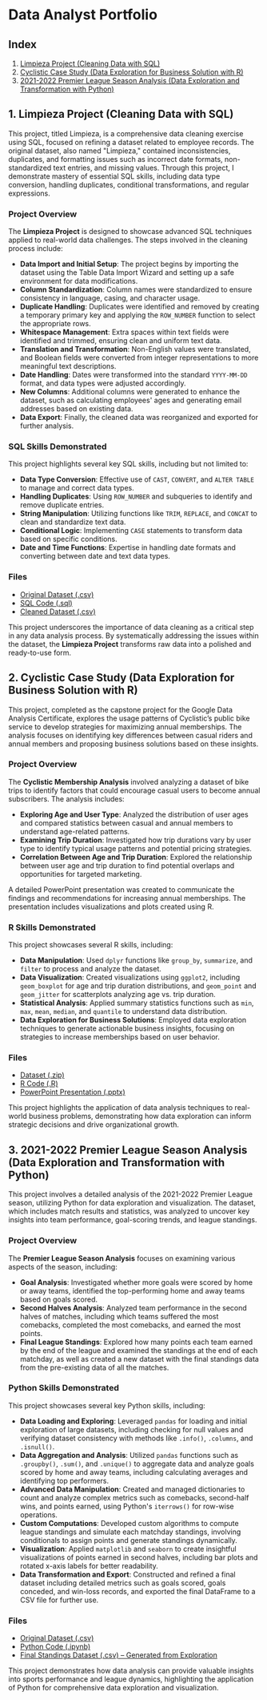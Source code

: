 # Data Analyst Portfolio

## Index

1. [Limpieza Project (Cleaning Data with SQL)](#1-limpieza-project-cleaning-data-with-sql)
2. [Cyclistic Case Study (Data Exploration for Business Solution with R)](#2-cyclistic-case-study-data-exploration-for-business-solution-with-r)
3. [2021-2022 Premier League Season Analysis (Data Exploration and Transformation with Python)](#3-2021-2022-premier-league-season-analysis-data-exploration-and-transformation-with-python)
   
## 1. Limpieza Project (Cleaning Data with SQL)

This project, titled Limpieza, is a comprehensive data cleaning exercise using SQL, focused on refining a dataset related to employee records. The original dataset, also named "Limpieza," contained inconsistencies, duplicates, and formatting issues such as incorrect date formats, non-standardized text entries, and missing values. Through this project, I demonstrate mastery of essential SQL skills, including data type conversion, handling duplicates, conditional transformations, and regular expressions.

### Project Overview

The **Limpieza Project** is designed to showcase advanced SQL techniques applied to real-world data challenges. The steps involved in the cleaning process include:

- **Data Import and Initial Setup**: The project begins by importing the dataset using the Table Data Import Wizard and setting up a safe environment for data modifications.
- **Column Standardization**: Column names were standardized to ensure consistency in language, casing, and character usage.
- **Duplicate Handling**: Duplicates were identified and removed by creating a temporary primary key and applying the `ROW_NUMBER` function to select the appropriate rows.
- **Whitespace Management**: Extra spaces within text fields were identified and trimmed, ensuring clean and uniform text data.
- **Translation and Transformation**: Non-English values were translated, and Boolean fields were converted from integer representations to more meaningful text descriptions.
- **Date Handling**: Dates were transformed into the standard `YYYY-MM-DD` format, and data types were adjusted accordingly.
- **New Columns**: Additional columns were generated to enhance the dataset, such as calculating employees' ages and generating email addresses based on existing data.
- **Data Export**: Finally, the cleaned data was reorganized and exported for further analysis.

### SQL Skills Demonstrated

This project highlights several key SQL skills, including but not limited to:

- **Data Type Conversion**: Effective use of `CAST`, `CONVERT`, and `ALTER TABLE` to manage and correct data types.
- **Handling Duplicates**: Using `ROW_NUMBER` and subqueries to identify and remove duplicate entries.
- **String Manipulation**: Utilizing functions like `TRIM`, `REPLACE`, and `CONCAT` to clean and standardize text data.
- **Conditional Logic**: Implementing `CASE` statements to transform data based on specific conditions.
- **Date and Time Functions**: Expertise in handling date formats and converting between date and text data types.

### Files

- [Original Dataset (.csv)](https://github.com/CarlosdlRosa/PortfolioFiles/blob/main/Limpieza.csv)
- [SQL Code (.sql)](https://github.com/CarlosdlRosa/PortfolioFiles/blob/main/limpieza.sql)
- [Cleaned Dataset (.csv)](https://github.com/CarlosdlRosa/PortfolioFiles/blob/main/new_limpieza.csv)

This project underscores the importance of data cleaning as a critical step in any data analysis process. By systematically addressing the issues within the dataset, the **Limpieza Project** transforms raw data into a polished and ready-to-use form.

## 2. Cyclistic Case Study (Data Exploration for Business Solution with R)

This project, completed as the capstone project for the Google Data Analysis Certificate, explores the usage patterns of Cyclistic’s public bike service to develop strategies for maximizing annual memberships. The analysis focuses on identifying key differences between casual riders and annual members and proposing business solutions based on these insights.

### Project Overview

The **Cyclistic Membership Analysis** involved analyzing a dataset of bike trips to identify factors that could encourage casual users to become annual subscribers. The analysis includes:

- **Exploring Age and User Type**: Analyzed the distribution of user ages and compared statistics between casual and annual members to understand age-related patterns.
- **Examining Trip Duration**: Investigated how trip durations vary by user type to identify typical usage patterns and potential pricing strategies.
- **Correlation Between Age and Trip Duration**: Explored the relationship between user age and trip duration to find potential overlaps and opportunities for targeted marketing.

A detailed PowerPoint presentation was created to communicate the findings and recommendations for increasing annual memberships. The presentation includes visualizations and plots created using R.

### R Skills Demonstrated

This project showcases several R skills, including:

- **Data Manipulation**: Used `dplyr` functions like `group_by`, `summarize`, and `filter` to process and analyze the dataset.
- **Data Visualization**: Created visualizations using `ggplot2`, including `geom_boxplot` for age and trip duration distributions, and `geom_point` and `geom_jitter` for scatterplots analyzing age vs. trip duration.
- **Statistical Analysis**: Applied summary statistics functions such as `min`, `max`, `mean`, `median`, and `quantile` to understand data distribution.
- **Data Exploration for Business Solutions**: Employed data exploration techniques to generate actionable business insights, focusing on strategies to increase memberships based on user behavior.

### Files

- [Dataset (.zip)](https://github.com/CarlosdlRosa/PortfolioFiles/blob/main/Cyclistic_Trips_2019_Q1.zip)
- [R Code (.R)](https://github.com/CarlosdlRosa/PortfolioFiles/blob/main/Cyclistic_Trips_data_exploration.R)
- [PowerPoint Presentation (.pptx)](https://github.com/CarlosdlRosa/PortfolioFiles/blob/main/Cyclistic%20case%20study%20presentation.pptx)

This project highlights the application of data analysis techniques to real-world business problems, demonstrating how data exploration can inform strategic decisions and drive organizational growth.

## 3. 2021-2022 Premier League Season Analysis (Data Exploration and Transformation with Python)

This project involves a detailed analysis of the 2021-2022 Premier League season, utilizing Python for data exploration and visualization. The dataset, which includes match results and statistics, was analyzed to uncover key insights into team performance, goal-scoring trends, and league standings.

### Project Overview

The **Premier League Season Analysis** focuses on examining various aspects of the season, including:

- **Goal Analysis**: Investigated whether more goals were scored by home or away teams, identified the top-performing home and away teams based on goals scored.
- **Second Halves Analysis**: Analyzed team performance in the second halves of matches, including which teams suffered the most comebacks, completed the most comebacks, and earned the most points.
- **Final League Standings**: Explored how many points each team earned by the end of the league and examined the standings at the end of each matchday, as well as created a new dataset with the final standings data from the pre-existing data of all the matches.
  
### Python Skills Demonstrated

This project showcases several key Python skills, including:

- **Data Loading and Exploring**: Leveraged `pandas` for loading and initial exploration of large datasets, including checking for null values and verifying dataset consistency with methods like `.info()`, `.columns`, and `.isnull()`.
- **Data Aggregation and Analysis**: Utilized `pandas` functions such as `.groupby()`, `.sum()`, and `.unique()` to aggregate data and analyze goals scored by home and away teams, including calculating averages and identifying top performers.
- **Advanced Data Manipulation**: Created and managed dictionaries to count and analyze complex metrics such as comebacks, second-half wins, and points earned, using Python's `iterrows()` for row-wise operations.
- **Custom Computations**: Developed custom algorithms to compute league standings and simulate each matchday standings, involving conditionals to assign points and generate standings dynamically.
- **Visualization**: Applied `matplotlib` and `seaborn` to create insightful visualizations of points earned in second halves, including bar plots and rotated x-axis labels for better readability.
- **Data Transformation and Export**: Constructed and refined a final dataset including detailed metrics such as goals scored, goals conceded, and win-loss records, and exported the final DataFrame to a CSV file for further use.

### Files

- [Original Dataset (.csv)](https://github.com/CarlosdlRosa/PortfolioFiles/blob/main/Premier_League_2021-2022_Matches.csv)
- [Python Code (.ipynb)](https://github.com/CarlosdlRosa/PortfolioFiles/blob/main/premier_league%20(english).ipynb)
- [Final Standings Dataset (.csv) – Generated from Exploration](https://github.com/CarlosdlRosa/PortfolioFiles/blob/main/Premier_League_21-22_Final_Standings.csv)

This project demonstrates how data analysis can provide valuable insights into sports performance and league dynamics, highlighting the application of Python for comprehensive data exploration and visualization.
